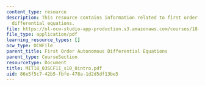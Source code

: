 ```yaml
---
content_type: resource
description: This resource contains information related to first order autonomous
  differential equations.
file: https://ol-ocw-studio-app-production.s3.amazonaws.com/courses/18-03sc-differential-equations-fall-2011/86e5f5c742b5fbfe478a1d2d5df13be5_MIT18_03SCF11_s10_0intro.pdf
file_type: application/pdf
learning_resource_types: []
ocw_type: OCWFile
parent_title: First Order Autonomous Differential Equations
parent_type: CourseSection
resourcetype: Document
title: MIT18_03SCF11_s10_0intro.pdf
uid: 86e5f5c7-42b5-fbfe-478a-1d2d5df13be5
---
```

